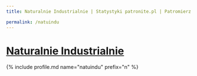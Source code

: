 ```yaml
---
title: Naturalnie Industrialnie | Statystyki patronite.pl | Patromierz

permalink: /natuindu
---
```


# [Naturalnie Industrialnie](https://patronite.pl/natuindu)

{% include profile.md name="natuindu" prefix="n" %}
